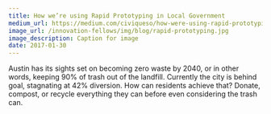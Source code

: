 ```yaml
---
title: How we’re using Rapid Prototyping in Local Government
medium_url: https://medium.com/civiqueso/how-were-using-rapid-prototyping-to-design-for-austin-city-government-d0ee34f24f3a
image_url: /innovation-fellows/img/blog/rapid-prototyping.jpg
image_description: Caption for image
date: 2017-01-30
---
```


Austin has its sights set on becoming zero waste by 2040, or in other words, keeping 90% of trash out of the landfill.  Currently the city is behind goal, stagnating at 42% diversion. How can residents achieve that? Donate, compost, or recycle everything they can before even considering the trash can.
